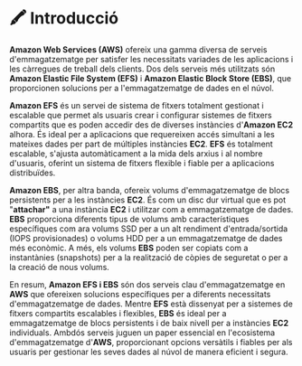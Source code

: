 # 🖍️ Introducció

**Amazon Web Services (AWS)** ofereix una gamma diversa de serveis d'emmagatzematge per satisfer les necessitats variades de les aplicacions i les càrregues de treball dels clients. Dos dels serveis més utilitzats són **Amazon Elastic File System (EFS)** i **Amazon Elastic Block Store (EBS)**, que proporcionen solucions per a l'emmagatzematge de dades en el núvol.

**Amazon EFS** és un servei de sistema de fitxers totalment gestionat i escalable que permet als usuaris crear i configurar sistemes de fitxers compartits que es poden accedir des de diverses instàncies d'**Amazon EC2** alhora. És ideal per a aplicacions que requereixen accés simultani a les mateixes dades per part de múltiples instàncies **EC2**. **EFS** és totalment escalable, s'ajusta automàticament a la mida dels arxius i al nombre d'usuaris, oferint un sistema de fitxers flexible i fiable per a aplicacions distribuïdes.

**Amazon EBS**, per altra banda, ofereix volums d'emmagatzematge de blocs persistents per a les instàncies **EC2**. És com un disc dur virtual que es pot "**attachar"** a una instància **EC2** i utilitzar com a emmagatzematge de dades. **EBS** proporciona diferents tipus de volums amb característiques específiques com ara volums SSD per a un alt rendiment d'entrada/sortida (IOPS provisionades) o volums HDD per a un emmagatzematge de dades més econòmic. A més, els volums **EBS** poden ser copiats com a instantànies (snapshots) per a la realització de còpies de seguretat o per a la creació de nous volums.

En resum, **Amazon EFS i EBS** són dos serveis clau d'emmagatzematge en **AWS** que ofereixen solucions específiques per a diferents necessitats d'emmagatzematge de dades. Mentre **EFS** està dissenyat per a sistemes de fitxers compartits escalables i flexibles, **EBS** és ideal per a emmagatzematge de blocs persistents i de baix nivell per a instàncies **EC2** individuals. Ambdós serveis juguen un paper essencial en l'ecosistema d'emmagatzematge d'**AWS**, proporcionant opcions versàtils i fiables per als usuaris per gestionar les seves dades al núvol de manera eficient i segura.
